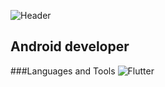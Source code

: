 ![Header](https://mobimg.b-cdn.net/v3/fetch/ed/ed59f26c70c97ef680239b90c3745fc7.jpeg)

## Android developer

###Languages and Tools
![Flutter](https://img.shields.io/badge/-Kotlin-008000?style=for-the-badge&logo=java)

